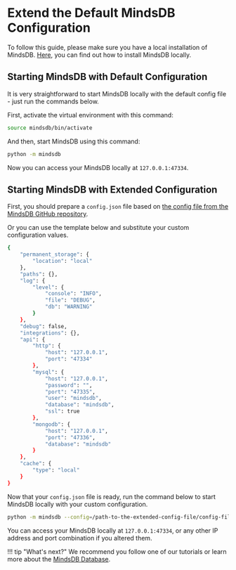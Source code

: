 # Extend the Default MindsDB Configuration

To follow this guide, please make sure you have a local installation of MindsDB. [Here](https://docs.mindsdb.com/setup/self-hosted/pip/source/), you can find out how to install MindsDB locally.

## Starting MindsDB with Default Configuration

It is very straightforward to start MindsDB locally with the default config file - just run the commands below.

First, activate the virtual environment with this command:

```bash
source mindsdb/bin/activate
```

And then, start MindsDB using this command:

```bash
python -m mindsdb
```

Now you can access your MindsDB locally at `127.0.0.1:47334`.

## Starting MindsDB with Extended Configuration

First, you should prepare a `config.json` file based on [the config file from the MindsDB GitHub repository](https://github.com/mindsdb/mindsdb/blob/staging/mindsdb/utilities/config.py#L35,L72).

Or you can use the template below and substitute your custom configuration values.

```bash
{
    "permanent_storage": {
        "location": "local"
    },
    "paths": {},
    "log": {
        "level": {
            "console": "INFO",
            "file": "DEBUG",
            "db": "WARNING"
        }
    },
    "debug": false, 
    "integrations": {},
    "api": {
        "http": {
            "host": "127.0.0.1",
            "port": "47334"
        },
        "mysql": {
            "host": "127.0.0.1",
            "password": "",
            "port": "47335",
            "user": "mindsdb",
            "database": "mindsdb",
            "ssl": true
        },
        "mongodb": {
            "host": "127.0.0.1",
            "port": "47336",
            "database": "mindsdb"
        }
    },
    "cache": {
        "type": "local"
    }
}
```

Now that your `config.json` file is ready, run the command below to start MindsDB locally with your custom configuration.

```bash
python -m mindsdb --config=/path-to-the-extended-config-file/config-file.json
```

You can access your MindsDB locally at `127.0.0.1:47334`, or any other IP address and port combination if you altered them.

!!! tip "What's next?"
    We recommend you follow one of our tutorials or learn more about the [MindsDB Database](/sql/table-structure/).
